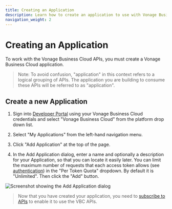 ```yaml
---
title: Creating an Application
description: Learn how to create an application to use with Vonage Business Cloud APIs
navigation_weight: 2
---
```


# Creating an Application

To work with the Vonage Business Cloud APIs, you must create a Vonage Business Cloud application.

> Note: To avoid confusion, "application" in this context refers to a logical grouping of APIs. The application you are building to consume these APIs will be referred to as "application".

## Create a new Application

1. Sign into [Developer Portal](https://developer.vonage.com/store/) using your Vonage Business Cloud credentials and select "Vonage Business Cloud" from the platform drop down list.

2. Select "My Applications" from the left-hand navigation menu.

3. Click "Add Application" at the top of the page.

4. In the Add Application dialog, enter a name and optionally a description for your Application, so that you can locate it easily later. You can limit the maximum number of requests that each access token allows (see [authentication](/getting-started/authentication)) in the "Per Token Quota" dropdown. By default it is "Unlimited". Then click the "Add" button.

![Screenshot showing the Add Application dialog](/assets/images/vbc/create-application.png)

> Now that you have created your application, you need to [subscribe to APIs](/getting-started/authentication) to enable it to use the VBC APIs.